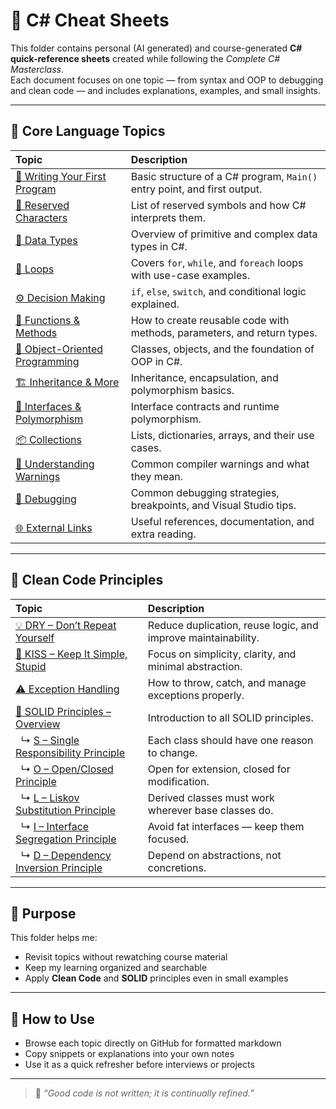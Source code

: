 # 🧾 C# Cheat Sheets

This folder contains personal (AI generated) and course-generated **C# quick-reference sheets** created while following the *Complete C# Masterclass*.  
Each document focuses on one topic — from syntax and OOP to debugging and clean code — and includes explanations, examples, and small insights.

---

## 📘 Core Language Topics

| Topic | Description |
|:--|:--|
| [🧠 Writing Your First Program](./Writing_First_Program.md) | Basic structure of a C# program, `Main()` entry point, and first output. |
| [🔣 Reserved Characters](./ReservedCharacters.md) | List of reserved symbols and how C# interprets them. |
| [🔢 Data Types](./data_types.md) | Overview of primitive and complex data types in C#. |
| [🔁 Loops](./loops.md) | Covers `for`, `while`, and `foreach` loops with use-case examples. |
| [⚙️ Decision Making](./decision_making.md) | `if`, `else`, `switch`, and conditional logic explained. |
| [🧮 Functions & Methods](./Functions_Methods.md) | How to create reusable code with methods, parameters, and return types. |
| [🧱 Object-Oriented Programming](./Object_Oriented_Programming.md) | Classes, objects, and the foundation of OOP in C#. |
| [🏗 Inheritance & More](./inheritance_and_more.md) | Inheritance, encapsulation, and polymorphism basics. |
| [🔗 Interfaces & Polymorphism](./interfaces_polymorphism.md) | Interface contracts and runtime polymorphism. |
| [📦 Collections](./collections.md) | Lists, dictionaries, arrays, and their use cases. |
| [🧭 Understanding Warnings](./Understanding%20Warnings.md) | Common compiler warnings and what they mean. |
| [🐞 Debugging](./debugging.md) | Common debugging strategies, breakpoints, and Visual Studio tips. |
| [🌐 External Links](./ExternalLinks.md) | Useful references, documentation, and extra reading. |

---

## 🧩 Clean Code Principles

| Topic | Description |
|:--|:--|
| [💡 DRY – Don’t Repeat Yourself](../CleanCode-DRY.md) | Reduce duplication, reuse logic, and improve maintainability. |
| [🧼 KISS – Keep It Simple, Stupid](../CleanCode-KISS.md) | Focus on simplicity, clarity, and minimal abstraction. |
| [⚠️ Exception Handling](../ExceptionHandling.md) | How to throw, catch, and manage exceptions properly. |
| [🧱 SOLID Principles – Overview](../SOLID-Introduction.md) | Introduction to all SOLID principles. |
| &nbsp;&nbsp;↳ [S – Single Responsibility Principle](../SOLID-SRP.md) | Each class should have one reason to change. |
| &nbsp;&nbsp;↳ [O – Open/Closed Principle](../SOLID-OCP.md) | Open for extension, closed for modification. |
| &nbsp;&nbsp;↳ [L – Liskov Substitution Principle](../SOLID-LSP.md) | Derived classes must work wherever base classes do. |
| &nbsp;&nbsp;↳ [I – Interface Segregation Principle](../SOLID-ISP.md) | Avoid fat interfaces — keep them focused. |
| &nbsp;&nbsp;↳ [D – Dependency Inversion Principle](../SOLID-DIP.md) | Depend on abstractions, not concretions. |

---

## 🧠 Purpose

This folder helps me:
- Revisit topics without rewatching course material  
- Keep my learning organized and searchable  
- Apply **Clean Code** and **SOLID** principles even in small examples  

---

## 💬 How to Use

- Browse each topic directly on GitHub for formatted markdown  
- Copy snippets or explanations into your own notes  
- Use it as a quick refresher before interviews or projects  

---

> 🧩 *“Good code is not written; it is continually refined.”*
